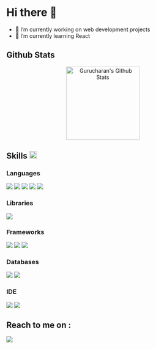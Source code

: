 # Hi there 👋
- 🔭 I’m currently working on web development projects
- 🌱 I’m currently learning React

## Github Stats

<div> 
  <p align="center">
    <a href="https://github.com/gurucharan2206/github-readme-stats"><img alt="Gurucharan's Github Stats" src="https://github-readme-stats.vercel.app/api?username=gurucharan2206&show_icons=true&count_private=true&theme=white" height="192px"/></a>
  </p>
</div>

## Skills <img src = "https://media2.giphy.com/media/QssGEmpkyEOhBCb7e1/giphy.gif?cid=ecf05e47a0n3gi1bfqntqmob8g9aid1oyj2wr3ds3mg700bl&rid=giphy.gif" width = 20px>

### Languages
<span>
  <img src="https://img.shields.io/badge/C%2B%2B-00599C?style=for-the-badge&logo=C%2B%2B&logoColor=white">
  <img src="https://img.shields.io/badge/HTML5-E34F26?style=for-the-badge&logo=html5&logoColor=white">
  <img src="https://img.shields.io/badge/CSS3-1572B6?style=for-the-badge&logo=css3&logoColor=white">
  <img src="https://img.shields.io/badge/JavaScript-F7DF1E?style=for-the-badge&logo=javascript&logoColor=black">
  <img src="https://img.shields.io/badge/Python-3776AB?style=for-the-badge&logo=python&logoColor=yellow">
</span>

### Libraries
<span>
  <img src="https://img.shields.io/badge/React-20232A?style=for-the-badge&logo=react&logoColor=61DAFB">
</span>

### Frameworks
<span>
  <img src="https://img.shields.io/badge/Bootstrap-563D7C?style=for-the-badge&logo=bootstrap&logoColor=white">
  <img src="https://img.shields.io/badge/Node.js-339933?style=for-the-badge&logo=nodedotjs&logoColor=white">
  <img src="https://img.shields.io/badge/.NET-5C2D91?style=for-the-badge&logo=dot-net">
</span>

### Databases
<span>
  <img src="https://img.shields.io/badge/Microsoft%20SQL%20Server-A81D22?style=for-the-badge&logo=microsoftsqlserver&logoColor=white">
  <img src="https://img.shields.io/badge/MySQL-005F8F?style=for-the-badge&logo=mysql&logoColor=white">
</span>

### IDE
<span>
    <img src="https://img.shields.io/badge/sublime_text-%23575757.svg?&style=for-the-badge&logo=sublime-text&logoColor=important">
    <img src="https://img.shields.io/badge/Visual_Studio_Code-0078D4?style=for-the-badge&logo=visual%20studio%20code&logoColor=white">
</span>

## Reach to me on :
<span>
    <a href="https://www.linkedin.com/in/gurucharan2206/"> 
        <img src="https://img.shields.io/badge/LinkedIn-0077B5?style=for-the-badge&logo=linkedin&logoColor=white"> 
    </a>
</span>
    
<!--
**gurucharan2206/gurucharan2206** is a ✨ _special_ ✨ repository because its `README.md` (this file) appears on your GitHub profile.

Here are some ideas to get you started:

- 🔭 I’m currently working on ...
- 🌱 I’m currently learning ...
- 👯 I’m looking to collaborate on ...
- 🤔 I’m looking for help with ...
- 💬 Ask me about ...
- 📫 How to reach me: ...
- 😄 Pronouns: ...
- ⚡ Fun fact: ...
-->
